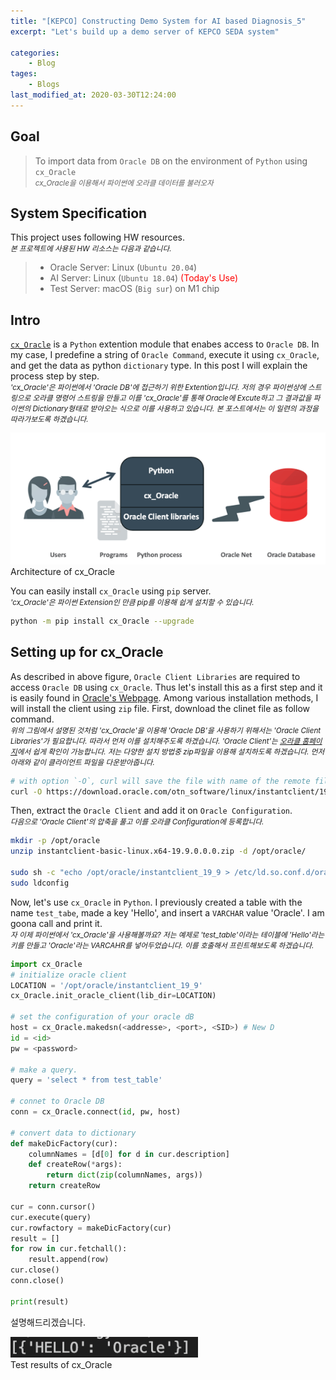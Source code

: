 ```yaml
---
title: "[KEPCO] Constructing Demo System for AI based Diagnosis_5"
excerpt: "Let's build up a demo server of KEPCO SEDA system"

categories:
    - Blog
tages:
    - Blogs
last_modified_at: 2020-03-30T12:24:00
---
```


## Goal
> To import data from `Oracle DB` on the environment of `Python` using `cx_Oracle`   
> <small>*cx_Oracle을 이용해서 파이썬에 오라클 데이터를 불러오자*</small>

## System Specification
This project uses following HW resources.   
<small>*본 프로젝트에 사용된 HW 리소스는 다음과 같습니다.*</small>  

> - Oracle Server: Linux (`Ubuntu 20.04`)
> - AI Server: Linux (`Ubuntu 18.04`)  <span style="color:red">(Today's Use)</span>
> - Test Server: macOS (`Big sur`) on M1 chip

## Intro
[`cx_Oracle`](https://oracle.github.io/python-cx_Oracle/) is a `Python` extention module that enabes access to `Oracle DB`. In my case, I predefine a string of `Oracle Command`, execute it using `cx_Oracle`, and get the data as python `dictionary` type. In this post I will explain the process step by step.  
<small>*'cx_Oracle'은 파이썬에서 'Oracle DB'에 접근하기 위한 Extention입니다. 저의 경우 파이썬상에 스트링으로 오라클 명령어 스트링을 만들고 이를 'cx_Oracle'를 통해 Oracle에 Excute하고 그 결과값을 파이썬의 Dictionary형태로 받아오는 식으로 이를 사용하고 있습니다. 본 포스트에서는 이 일련의 과정을 따라가보도록 하겠습니다.*</small>

<img src="/images/2021-03-22-demo_system_5_fig1.png" alt="drawing" width="600"/>
<figcaption>Architecture of cx_Oracle</figcaption>

You can easily install `cx_Oracle` using `pip` server.  
<small>*'cx_Oracle'은 파이썬 Extension인 만큼 pip를 이용해 쉽게 설치할 수 있습니다.*</small>

```bash
python -m pip install cx_Oracle --upgrade
```

## Setting up for cx_Oracle
As described in above figure, `Oracle Client Libraries` are required to access `Oracle DB` using `cx_Oracle`. Thus let's install this as a first step and it is easily found in [Oracle's Webpage](https://www.oracle.com/kr/database/technologies/instant-client.html). Among various installation methods, I will install the client using `zip` file. First, download the clinet file as follow command.  
<small>*위의 그림에서 설명된 것처럼 'cx_Oracle'을 이용해 'Oracle DB'을 사용하기 위해서는 'Oracle Client Libraries'가 필요합니다. 따라서 먼저 이를 설치해주도록 하겠습니다. 'Oracle Client'는 [오라클 홈페이지](https://www.oracle.com/kr/database/technologies/instant-client.html)에서 쉽게 확인이 가능합니다. 저는 다양한 설치 방법중 zip파일을 이용해 설치하도록 하겠습니다. 먼저 아래와 같이 클라이언트 파일을 다운받아줍니다.*</small>

```bash
# with option `-O`, curl will save the file with name of the remote file.
curl -O https://download.oracle.com/otn_software/linux/instantclient/199000/instantclient-basic-linux.x64-19.9.0.0.0dbru.zip
```

Then, extract the `Oracle Client` and add it on `Oracle Configuration`.   
<small>*다음으로 'Oracle Client'의 압축을 풀고 이를 오라클 Configuration에 등록합니다.*</small>

```bash
mkdir -p /opt/oracle
unzip instantclient-basic-linux.x64-19.9.0.0.0.zip -d /opt/oracle/

sudo sh -c "echo /opt/oracle/instantclient_19_9 > /etc/ld.so.conf.d/oracle-instantclient.conf"
sudo ldconfig
```

Now, let's use `cx_Oracle` in `Python`. I previously created a table with the name `test_tabe`, made a key 'Hello', and insert a `VARCHAR` value 'Oracle'. I am goona call and print it.   
<small>*자 이제 파이썬에서 'cx_Oracle'을 사용해볼까요? 저는 예제로 'test_table'이라는 테이블에 'Hello'라는 키를 만들고 'Oracle'라는 VARCAHR를 넣어두었습니다. 이를 호출해서 프린트해보도록 하겠습니다.*</small>

```python
import cx_Oracle
# initialize oracle client
LOCATION = '/opt/oracle/instantclient_19_9'
cx_Oracle.init_oracle_client(lib_dir=LOCATION)

# set the configuration of your oracle dB
host = cx_Oracle.makedsn(<addresse>, <port>, <SID>) # New D
id = <id>
pw = <password>

# make a query.
query = 'select * from test_table'

# connet to Oracle DB
conn = cx_Oracle.connect(id, pw, host)

# convert data to dictionary
def makeDicFactory(cur):
    columnNames = [d[0] for d in cur.description]
    def createRow(*args):
        return dict(zip(columnNames, args))
    return createRow

cur = conn.cursor()
cur.execute(query)
cur.rowfactory = makeDicFactory(cur)
result = []
for row in cur.fetchall():
    result.append(row)
cur.close()
conn.close()

print(result)
```

설명해드리겠습니다.

<img src="/images/2021-03-22-demo_system_5_fig2.png" alt="drawing" width="300"/>
<figcaption>Test results of cx_Oracle</figcaption>